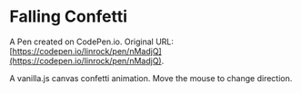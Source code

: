 # Falling Confetti

A Pen created on CodePen.io. Original URL: [https://codepen.io/linrock/pen/nMadjQ](https://codepen.io/linrock/pen/nMadjQ).

A vanilla.js canvas confetti animation. Move the mouse to change direction.
